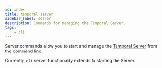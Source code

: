 ```yaml
---
id: index
title: temporal server
sidebar_label: server
description: Commands for managing the Temporal Server.
tags:
	- cli
---
```


Server commands allow you to start and manage the [Temporal Server](/concepts/what-is-the-temporal-server) from the command line.

Currently, `cli` server functionality extends to starting the Server.